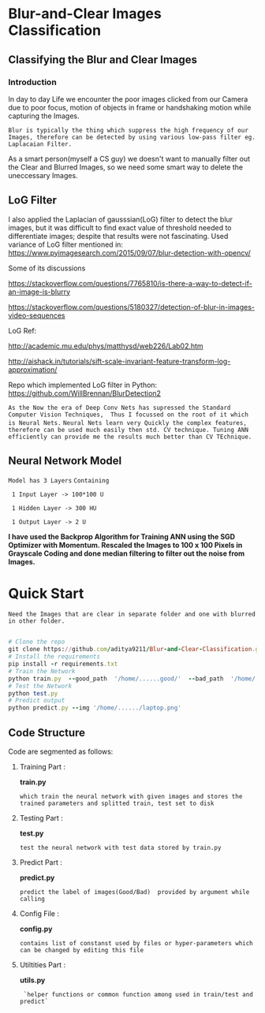 # Blur-and-Clear Images Classification
## Classifying the Blur and Clear Images

### Introduction
In day to day Life we encounter the poor images clicked from our Camera due to poor focus, motion of objects in frame
or handshaking motion while capturing the Images.

`Blur is typically the thing which suppress the high frequency of our Images, therefore can be detected by using various low-pass filter
eg. Laplacaian Filter.`

As a smart person(myself a CS guy) we doesn't want to manually filter out the Clear and Blurred Images,
so we need some smart way to delete the uneccessary Images.

## LoG Filter
I also applied the Laplacian of gausssian(LoG) filter to detect the blur images, but it was difficult to find
exact value of threshold needed to differentiate images; despite that results were not fascinating.
Used variance of LoG filter mentioned in:  https://www.pyimagesearch.com/2015/09/07/blur-detection-with-opencv/

Some of its discussions

https://stackoverflow.com/questions/7765810/is-there-a-way-to-detect-if-an-image-is-blurry

https://stackoverflow.com/questions/5180327/detection-of-blur-in-images-video-sequences

LoG Ref: 

http://academic.mu.edu/phys/matthysd/web226/Lab02.htm

http://aishack.in/tutorials/sift-scale-invariant-feature-transform-log-approximation/

Repo which implemented LoG filter in Python:
https://github.com/WillBrennan/BlurDetection2


`As the Now the era of Deep Conv Nets has supressed the Standard Computer Vision Techniques, 
Thus I focussed on the root of it which is Neural Nets.`
`Neural Nets learn very Quickly the complex features, therefore can be used much easily then std. CV technique.
Tuning ANN efficiently can provide me the results much better than CV TEchnique.`

## Neural Network Model
`Model has 3 Layers`
`Containing`
```
 1 Input Layer -> 100*100 U
 
 1 Hidden Layer -> 300 HU
 
 1 Output Layer -> 2 U
```
**I have used the Backprop Algorithm for Training ANN using the SGD Optimizer with Momentum.
Rescaled the Images to 100 x 100 Pixels in Grayscale Coding and done median filtering to filter out the noise from Images.**


# Quick Start
`Need the Images that are clear in separate folder and one with blurred in other folder.`
```ruby

# Clone the repo
git clone https://github.com/aditya9211/Blur-and-Clear-Classification.git
# Install the requirements
pip install -r requirements.txt
# Train the Network
python train.py  --good_path  '/home/......good/'  --bad_path  '/home/......./bad/'
# Test the Network 
python test.py
# Predict output 
python predict.py --img '/home/....../laptop.png'

```

## Code Structure
Code are segmented as follows:

1. Training Part :

	__train.py__
    
 	`which train the neural network with given images
 	and stores the trained parameters and splitted train, test set to disk `
    
2. Testing Part :

	__test.py__
   
 	`test the neural network with test data
 	stored by train.py `

3. Predict Part :

	__predict.py__
    
	`predict the label of images(Good/Bad) 
	provided by argument while calling`

4. Config File :

	__config.py__
    
	`contains list of constanst used by files
	or hyper-parameters which can be changed
	by editing this file`
	
5. Utiltities Part :

	__utils.py__
    
    	`helper functions or common function among used in train/test and predict`
	

